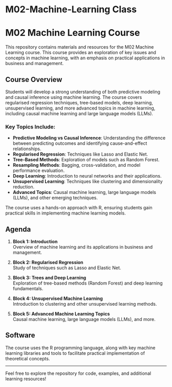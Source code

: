 # M02-Machine-Learning Class

# M02 Machine Learning Course

This repository contains materials and resources for the M02 Machine Learning course. This course provides an exploration of key issues and concepts in machine learning, with an emphasis on practical applications in business and management.

## Course Overview

Students will develop a strong understanding of both predictive modeling and causal inference using machine learning. The course covers regularised regression techniques, tree-based models, deep learning, unsupervised learning, and more advanced topics in machine learning, including causal machine learning and large language models (LLMs).

### Key Topics Include:
- **Predictive Modeling vs Causal Inference**: Understanding the difference between predicting outcomes and identifying cause-and-effect relationships.
- **Regularised Regression**: Techniques like Lasso and Elastic Net.
- **Tree-Based Methods**: Exploration of models such as Random Forest.
- **Resampling Methods**: Bagging, cross-validation, and model performance evaluation.
- **Deep Learning**: Introduction to neural networks and their applications.
- **Unsupervised Learning**: Techniques like clustering and dimensionality reduction.
- **Advanced Topics**: Causal machine learning, large language models (LLMs), and other emerging techniques.

The course uses a hands-on approach with R, ensuring students gain practical skills in implementing machine learning models.

## Agenda

1. **Block 1: Introduction**  
   Overview of machine learning and its applications in business and management.
   
2. **Block 2: Regularised Regression**  
   Study of techniques such as Lasso and Elastic Net.

3. **Block 3: Trees and Deep Learning**  
   Exploration of tree-based methods (Random Forest) and deep learning fundamentals.

4. **Block 4: Unsupervised Machine Learning**  
   Introduction to clustering and other unsupervised learning methods.

5. **Block 5: Advanced Machine Learning Topics**  
   Causal machine learning, large language models (LLMs), and more.

## Software

The course uses the R programming language, along with key machine learning libraries and tools to facilitate practical implementation of theoretical concepts.

---

Feel free to explore the repository for code, examples, and additional learning resources!
